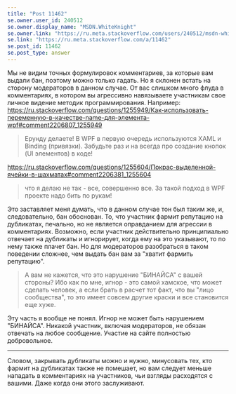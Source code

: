 ```yaml
---
title: "Post 11462"
se.owner.user_id: 240512
se.owner.display_name: "MSDN.WhiteKnight"
se.owner.link: "https://ru.meta.stackoverflow.com/users/240512/msdn-whiteknight"
se.link: "https://ru.meta.stackoverflow.com/a/11462"
se.post_id: 11462
se.post_type: answer
---
```

<p>Мы не видим точных формулировок комментариев, за которые вам выдали бан, поэтому можно только гадать. Но я склонен встать на сторону модераторов в данном случае. От вас слишком много флуда в комментариях, в котором вы агрессивно навязываете участникам свое личное видение методик программирования. Например: <a href="https://ru.stackoverflow.com/questions/1255949/%D0%9A%D0%B0%D0%BA-%D0%B8%D1%81%D0%BF%D0%BE%D0%BB%D1%8C%D0%B7%D0%BE%D0%B2%D0%B0%D1%82%D1%8C-%D0%BF%D0%B5%D1%80%D0%B5%D0%BC%D0%B5%D0%BD%D0%BD%D1%83%D1%8E-%D0%B2-%D0%BA%D0%B0%D1%87%D0%B5%D1%81%D1%82%D0%B2%D0%B5-name-%D0%B4%D0%BB%D1%8F-%D1%8D%D0%BB%D0%B5%D0%BC%D0%B5%D0%BD%D1%82%D0%B0-wpf#comment2206807_1255949">https://ru.stackoverflow.com/questions/1255949/Как-использовать-переменную-в-качестве-name-для-элемента-wpf#comment2206807_1255949</a></p>
<blockquote>
<p>Ерунду делаете! В WPF в первую очередь используются XAML и Binding (привязки). Забудьте раз и на всегда про создание кнопок (UI элементов) в коде!</p>
</blockquote>
<p><a href="https://ru.stackoverflow.com/questions/1255604/%D0%9F%D0%BE%D0%BA%D1%80%D0%B0%D1%81-%D0%B2%D1%8B%D0%B4%D0%B5%D0%BB%D0%B5%D0%BD%D0%BD%D0%BE%D0%B9-%D1%8F%D1%87%D0%B5%D0%B9%D0%BA%D0%B8-%D0%B2-%D1%88%D0%B0%D1%85%D0%BC%D0%B0%D1%82%D0%B0%D1%85#comment2206381_1255604">https://ru.stackoverflow.com/questions/1255604/Покрас-выделенной-ячейки-в-шахматах#comment2206381_1255604</a></p>
<blockquote>
<p>что я делаю не так - все, совершенно все. За такой подход в WPF проекте надо бить по рукам!</p>
</blockquote>
<p>Это заставляет меня думать, что в данном случае тон был таким же, и, следовательно, бан обоснован. То, что участник фармит репутацию на дубликатах, печально, но не является оправданием для агрессии в комментариях. Возможно, если участник действительно принципиально отвечает на дубликаты и игнорирует, когда ему на это указывают, то по нему также плачет бан. Но для модераторов разобраться в таком поведении сложнее, чем выдать бан вам за &quot;хватит фармить репутацию&quot;.</p>
<blockquote>
<p>А вам не кажется, что это нарушение &quot;БИНАЙСА&quot; с вашей стороны? Ибо как по мне, игнор - это самой хамское, что может сделать человек, а если брать в расчет тот факт, что вы &quot;лицо сообщества&quot;, то это имеет совсем другие краски и все становится еще хуже.</p>
</blockquote>
<p>Эту часть я вообще не понял. Игнор не может быть нарушением &quot;БИНАЙСА&quot;. Никакой участник, включая модераторов, не обязан отвечать на любое сообщение. Участие на сайте полностью добровольное.</p>
<hr />
<p>Словом, закрывать дубликаты можно и нужно, минусовать тех, кто фармит на дубликатах также не помешает, но вам следует меньше нападать в комментариях на участников, чьи взгляды расходятся с вашими. Даже когда они этого заслуживают.</p>

